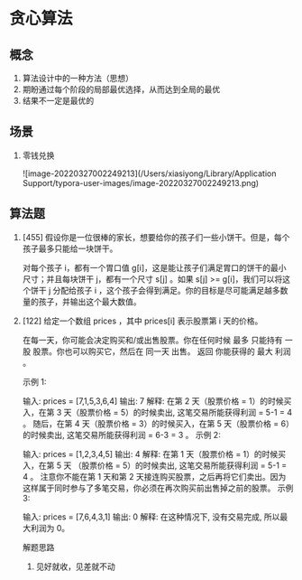 # 贪心算法

## 概念

1. 算法设计中的一种方法（思想）
2. 期盼通过每个阶段的局部最优选择，从而达到全局的最优
3. 结果不一定是最优的

## 场景

1. 零钱兑换

   ![image-20220327002249213](/Users/xiasiyong/Library/Application Support/typora-user-images/image-20220327002249213.png)

## 算法题

1. [455] 假设你是一位很棒的家长，想要给你的孩子们一些小饼干。但是，每个孩子最多只能给一块饼干。

   对每个孩子 i，都有一个胃口值 g[i]，这是能让孩子们满足胃口的饼干的最小尺寸；并且每块饼干 j，都有一个尺寸 s[j] 。如果 s[j] >= g[i]，我们可以将这个饼干 j 分配给孩子 i ，这个孩子会得到满足。你的目标是尽可能满足越多数量的孩子，并输出这个最大数值。


2. [122] 给定一个数组 prices ，其中 prices[i] 表示股票第 i 天的价格。

   在每一天，你可能会决定购买和/或出售股票。你在任何时候 最多 只能持有 一股 股票。你也可以购买它，然后在 同一天 出售。
   返回 你能获得的 最大 利润 。

    

   示例 1:

   输入: prices = [7,1,5,3,6,4]
   输出: 7
   解释: 在第 2 天（股票价格 = 1）的时候买入，在第 3 天（股票价格 = 5）的时候卖出, 这笔交易所能获得利润 = 5-1 = 4 。
        随后，在第 4 天（股票价格 = 3）的时候买入，在第 5 天（股票价格 = 6）的时候卖出, 这笔交易所能获得利润 = 6-3 = 3 。
   示例 2:

   输入: prices = [1,2,3,4,5]
   输出: 4
   解释: 在第 1 天（股票价格 = 1）的时候买入，在第 5 天 （股票价格 = 5）的时候卖出, 这笔交易所能获得利润 = 5-1 = 4 。
        注意你不能在第 1 天和第 2 天接连购买股票，之后再将它们卖出。因为这样属于同时参与了多笔交易，你必须在再次购买前出售掉之前的股票。
   示例 3:

   输入: prices = [7,6,4,3,1]
   输出: 0
   解释: 在这种情况下, 没有交易完成, 所以最大利润为 0。

   解题思路

   1. 见好就收，见差就不动